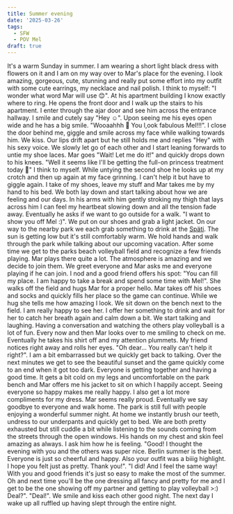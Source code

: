 ```yaml
---
title: Summer evening
date: '2025-03-26'
tags:
  - SFW
  - POV Mel
draft: true
---
```

It's a warm Sunday in summer. I am wearing a short light black dress with flowers on it and I am on my way over to Mar's place for the evening. I look amazing, gorgeous, cute, stunning and really put some effort into my outfit with some cute earrings, my necklace and nail polish. I think to myself: "I wonder what word Mar will use 😊". At his apartment building I know exactly where to ring. He opens the front door and I walk up the stairs to his apartment. I enter through the ajar door and see him across the entrance hallway. <!--more-->I smile and cutely say "Hey ☺️". Upon seeing me his eyes open wide and he has a big smile. "Wooaahhh 🤩 You l,ook fabulous Mel!!!". I close the door behind me, giggle and smile across my face while walking towards him. We kiss. Our lips drift apart but he still holds me and replies "Hey" with his sexy voice. We slowly let go of each other and I start leaning forwards to untie my shoe laces. Mar goes "Wait! Let me do it!" and quickly drops down to his knees. "Well it seems like I'll be getting the full-on princess treatment today 🥰" I think to myself. While untying the second shoe he looks up at my crotch and then up again at my face grinning. I can't help it but have to giggle again. I take of my shoes, leave my stuff and Mar takes me by my hand to his bed. We both lay down and start talking about how we are feeling and our days. In his arms with him gently stroking my thigh that lays across him I can feel my heartbeat slowing down and all the tension fade away. Eventually he asks if we want to go outside for a walk. "I want to show you off Mel :)".
We put on our shoes and grab a light jacket. On our way to the nearby park we each grab something to drink at the [Späti](https://en.wikipedia.org/wiki/Sp%C3%A4tkauf). The sun is getting low but it's still comfortably warm. We hold hands and walk through the park while talking about our upcoming vacation. After some time we get to the parks beach volleyball field and recognize a few friends playing. Mar plays there quite a lot. The atmosphere is amazing and we decide to join them. We greet everyone and Mar asks me and everyone playing if he can join. I nod and a good friend offers his spot: "You can fill my place. I am happy to take a break and spend some time with Mel!". She walks off the field and hugs Mar for a proper hello. Mar takes off his shoes and socks and quickly fills her place so the game can continue. While we hug she tells me how amazing I look. We sit down on the bench next to the field. I am really happy to see her. I offer her something to drink and wait for her to catch her breath again and calm down a bit. We start talking and laughing. Having a conversation and watching the others play volleyball is a lot of fun. Every now and then Mar looks over to me smiling to check on me. Eventually he takes his shirt off and my attention plummets. My friend notices right away and rolls her eyes. "Oh dear... You really can't help it right?". I am a bit embarrassed but we quickly get back to talking. Over the next minutes we get to see the beautiful sunset and the game quickly come to an end when it got too dark. Everyone is getting together and having a good time. It gets a bit cold on my legs and uncomfortable on the park bench and Mar offers me his jacket to sit on which I happily accept. Seeing everyone so happy makes me really happy. I also get a lot more compliments for my dress. Mar seems really proud.  Eventually we say goodbye to everyone and walk home. The park is still full with people enjoying a wonderful summer night. At home we instantly brush our teeth, undress to our underpants and quickly get to bed. We are both pretty exhausted but still cuddle a bit while listening to the sounds coming from the streets through the open windows. His hands on my chest and skin feel amazing as always. I ask him how he is feeling. "Good! I thought the evening with you and the others was super nice. Berlin summer is the best. Everyone is just so cheerful and happy. Also your outfit was a biiig highlight. I hope you felt just as pretty. Thank you!". "I did! And I feel the same way! With you and good friends it's just so easy to make the most of the summer. Oh and next time you'll be the one dressing all fancy and pretty for me and I get to be the one showing off my partner and getting to play volleyball >:) Deal?". "Deal!". We smile and kiss each other good night.
The next day I wake up all ruffled up having slept through the entire night. 
